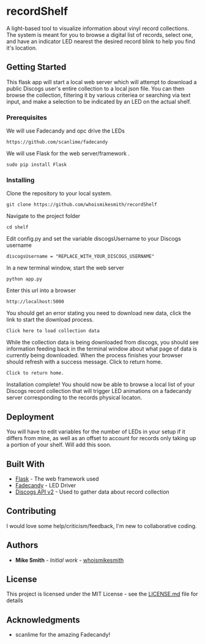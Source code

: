 # recordShelf

A light-based tool to visualize information about vinyl record collections. The system is meant for you to browse a digital list of records, select one, and have an indicator LED nearest the desired record blink to help you find it's location.

## Getting Started

This flask app will start a local web server which will attempt to download a public Discogs user's entire collection to a local json file. You can then browse the collection, filtering it by various criteriea or searching via text input, and make a selection to be indicated by an LED on the actual shelf.

### Prerequisites

We will use Fadecandy and opc drive the LEDs

```
https://github.com/scanlime/fadecandy
```

We will use Flask for the web server/framework .

```
sudo pip install Flask
```

### Installing

Clone the repository to your local system.

```
git clone https://github.com/whoismikesmith/recordShelf
```

Navigate to the project folder

```
cd shelf
```

Edit config.py and set the variable discogsUsername to your Discogs username

```
discogsUsername = "REPLACE_WITH_YOUR_DISCOGS_USERNAME"
```

In a new terminal window, start the web server

```
python app.py
```

Enter this url into a browser

```
http://localhost:5000
```

You should get an error stating you need to download new data, click the link to start the download process.

```
Click here to load collection data
```

While the collection data is being downloaded from discogs, you should see information feeding back in the terminal window about what page of data is currently being downloaded. When the process finishes your browser should refresh with a success message. Click to return home.

```
Click to return home.
```

Installation complete! You should now be able to browse a local list of your Discogs record collection that will trigger LED animations on a fadecandy server corresponding to the records physical locaton.

## Deployment

You will have to edit variables for the number of LEDs in your setup if it differs from mine, as well as an offset to account for records only taking up a portion of your shelf. Will add this soon.

## Built With

* [Flask](http://flask.pocoo.org/) - The web framework used
* [Fadecandy](https://github.com/scanlime/fadecandy) - LED Driver
* [Discogs API v2](https://www.discogs.com/developers/) - Used to gather data about record collection

## Contributing

I would love some help/criticism/feedback, I'm new to collaborative coding.

## Authors

* **Mike Smith** - *Initial work* - [whoismikesmith](https://github.com/whoismikesmith)

## License

This project is licensed under the MIT License - see the [LICENSE.md](LICENSE.md) file for details

## Acknowledgments

* scanlime for the amazing Fadecandy!
